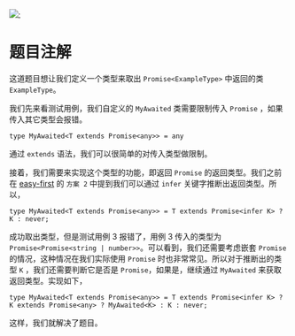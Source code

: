 <div style='width: 100%; margin: 0 auto;'><a href='https://github.com/type-challenges/type-challenges/blob/main/questions/00189-easy-awaited/README.md' target='_blank'><img src='https://img.shields.io/badge/' alt='·' /></a></div>

# 题目注解

这道题目想让我们定义一个类型来取出 `Promise<ExampleType>` 中返回的类 `ExampleType`。

我们先来看测试用例，我们自定义的 `MyAwaited` 类需要限制传入 `Promise` ，如果传入其它类型会报错。

```
type MyAwaited<T extends Promise<any>> = any
```

通过 `extends` 语法，我们可以很简单的对传入类型做限制。

接着，我们需要来实现这个类型的功能，即返回 `Promise` 的返回类型。我们之前在 [easy-first](../easy-first/README.md#方案-2) 的 `方案 2` 中提到我们可以通过 `infer` 关键字推断出返回类型。所以，

```
type MyAwaited<T extends Promise<any>> = T extends Promise<infer K> ? K : never;
```

成功取出类型，但是测试用例 3 报错了，用例 3 传入的类型为 `Promise<Promise<string | number>>`。可以看到，我们还需要考虑嵌套 `Promise` 的情况，这种情况在我们实际使用 `Promise` 时也非常常见。所以对于推断出的类型 `K` ，我们还需要判断它是否是 `Promise`，如果是，继续通过 `MyAwaited` 来获取返回类型。实现如下，

```
type MyAwaited<T extends Promise<any>> = T extends Promise<infer K> ? K extends Promise<any> ? MyAwaited<K> : K : never;
```

这样，我们就解决了题目。
